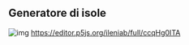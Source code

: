 ## Generatore di isole

![img](https://github.com/ileniab/archive/blob/master/ileniab/P5.js%20Esercizi/5-Mondi/generatore%20di%20isole.PNG)
https://editor.p5js.org/ileniab/full/ccqHg0ITA
